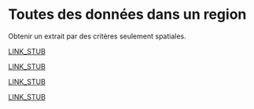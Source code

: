 Toutes des données dans un region
=================================

Obtenir un extrait par des critères seulement spatiales.

[LINK_STUB](bbox.md)

[LINK_STUB](osm_types.md)

[LINK_STUB](map_apis.md)

[LINK_STUB](polygon.md)

<!--
[Requêter par Area](area.md)  
Toutes donées dans un region nommé comme un ville ou un département.

[Limites](limits.md)  
Les ressources de les instances publiques sont partagées entre tous les utilisateurs.
C'est pour ça qu'il y faut avoir des limites par utilisateur.
Des méchanismes sont expliquées, y compris des conseilles pour les gérer.

[Alternatives](other_sources.md)  
Overpass API n'est pas toujour le solution optimale.
Des alternatives, par example [Geofabrik](https://download.geofabrik.de/) sont introduites.
-->
